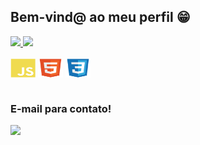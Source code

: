 ## Bem-vind@ ao meu perfil 😁

 <div>
   <a href="https://github.com/lkadieguez">
     <img height="180em" src="https://github-readme-stats.vercel.app/api?username=lkadieguez&show_icons=true&theme=tokyonight&include_all_commits=true&count_private=true"/>
     <img height="180em" src="https://github-readme-stats.vercel.app/api/top-langs/?username=lkadieguez&layout=compact&langs_count=6&theme=tokyonight"/>
   </a>
</div>
<div style="display: inline_block"><br>
  <img align="center" alt="Js" height="30" width="40" src="https://raw.githubusercontent.com/devicons/devicon/master/icons/javascript/javascript-plain.svg">
  <img align="center" alt="HTML" height="30" width="40" src="https://raw.githubusercontent.com/devicons/devicon/master/icons/html5/html5-original.svg">
  <img align="center" alt="CSS" height="30" width="40" src="https://raw.githubusercontent.com/devicons/devicon/master/icons/css3/css3-original.svg">
</div>
 
 <br>
 
  ### E-mail para contato!
 
<div> 
  <!--<a href="https://instagram.com/lkadieguez" target="_blank"><img src="https://img.shields.io/badge/-Instagram-%23E4405F?style=for-the-badge&logo=instagram&logoColor=white" target="_blank"></a>-->
  <a href = "mailto:lkdieguezofc@gmail.com"><img src="https://img.shields.io/badge/-Gmail-%23333?style=for-the-badge&logo=gmail&logoColor=white" target="_blank"></a>
  
</div>
